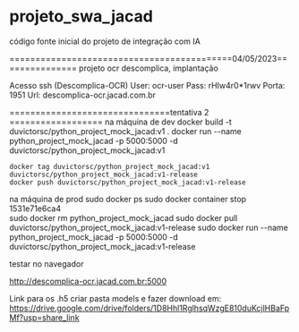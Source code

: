 # projeto_swa_jacad
código fonte inicial do projeto de integração com IA


===========================================04/05/2023===============
projeto ocr descomplica, implantação

Acesso ssh (Descomplica-OCR)
User: ocr-user
Pass: rHIw4r0*1rwv
Porta: 1951
Url: descomplica-ocr.jacad.com.br



[comment]: <> (docker image build -t python_project_mock_jacad .)

[comment]: <> (docker run -p 5000:5000 -d python_project_mock_jacad)

[comment]: <> (docker push duvictorsc/python_project_mock_jacad)

[comment]: <> (sudo docker pull duvictorsc/python_project_mock_jacad)




===============================tentativa 2 ==================
na máquina de dev
	docker build -t duvictorsc/python_project_mock_jacad:v1 .
	docker run --name python_project_mock_jacad -p 5000:5000 -d duvictorsc/python_project_mock_jacad:v1

	docker tag duvictorsc/python_project_mock_jacad:v1 duvictorsc/python_project_mock_jacad:v1-release
	docker push duvictorsc/python_project_mock_jacad:v1-release



na máquina de prod
	sudo docker ps
	sudo docker container stop 1531e71e6ca4   
	sudo docker rm python_project_mock_jacad
	sudo docker pull duvictorsc/python_project_mock_jacad:v1-release
	sudo docker run --name python_project_mock_jacad -p 5000:5000 -d duvictorsc/python_project_mock_jacad:v1-release
	
	
	
testar no navegador

http://descomplica-ocr.jacad.com.br:5000

Link para os .h5
criar pasta models e fazer download em:
https://drive.google.com/drive/folders/1D8Hhl1RglhsqWzgE810duKcjlHBaFpMf?usp=share_link
